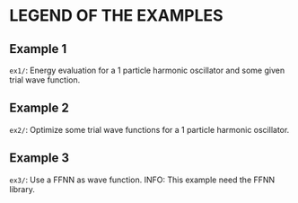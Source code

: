 # LEGEND OF THE EXAMPLES



## Example 1

`ex1/`: Energy evaluation for a 1 particle harmonic oscillator and some given trial wave function.



## Example 2

`ex2/`: Optimize some trial wave functions for a 1 particle harmonic oscillator.



## Example 3

`ex3/`: Use a FFNN as wave function.
INFO: This example need the FFNN library.
